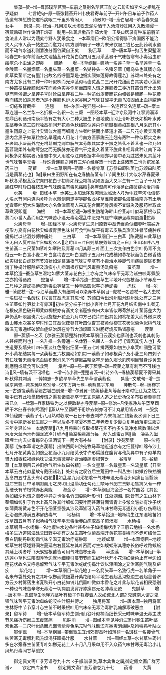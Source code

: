 <!-- { "loadSidebar": true } -->
　　集藻─赞─增─晋郭璞芣苢赞─车前之草别名芣苢王防之云其实如李名之相乱在乎疑似
　　七言絶句─原─唐张籍荅开州韦使君寄车前子─开州午日车前子作药人皆道有神慙愧使君怜病眼二千里外寄闲人
　　诗散句─増─唐白居易─芣苢春来盈女手
　　别录─原─修治─凡用须以水淘洗去泥沙晒干入汤液炒过用入丸散酒浸一宿蒸熟研烂作饼晒干焙研　制用─陆玑言嫩苖作茹大滑　王旻山居录有种车前翦苖食法昔人常以为蔬矣今野人犹采食之　─本草纲目─欧阳公常得暴下病国医不能治夫人买市人药一帖进之而愈力叩其方则车前子一味为末米饮服二钱匕云此药利水道而不动气水道利则清浊分而谷藏自正矣
　　狗舌草
　　增─唐本草─狗舌生渠堑湿地春生叶似车前而无文理抽茎开花黄白色四月五月采茎暴干气味苦寒有小毒治虫疥瘙疮杀小虫涂之即瘥
　　鳢肠
　　增─本草纲目─鳢肠一名莲子草一名旱莲草一名金陵草一名墨烟草一名墨头草一名墨菜一名猢孙头一名猪牙草【鳢乌头也其肠亦乌此草柔茎断之有墨汁出故名俗呼墨菜是也细实颇如莲房故得莲名】苏颂曰处处有之南方尤多此有二种一种叶似栁而光泽茎似马齿苋髙二三尺开花细而白其实若小莲房一种苖梗枯瘦颇似莲花而黄色实亦作房而圆南人谓之连翘者二种折其苖皆有汁出须臾而黑俗谓之旱莲子李时珍曰旱莲有二种一种苖似旋覆而花白细者是鳢肠一种花黄紫而结房如莲房者乃是小连翘也炉火家亦用之气味甘酸平无毒乌须固齿止血排脓傅一切疮系臂截疟
　　连翘
　　增─尔雅─连异翘─注─一名连苕又名连草─疏─案本草连翘一名兰华一名折根一名轵一名三廉　─图经本草─近汴京及河中江寜润淄泽兖鼎岳利诸州南康军皆有之有大小二种大翘生下湿地或山冈上青叶狭长如榆叶水苏辈茎赤色髙三四尺独茎梢间开花黄色秋结实似莲内作房瓣根黄如蒿根八月采房其小翘生冈原之上花叶实皆似大翘而细南方生者叶狭而小茎短才髙一二尺花亦黄实房黄黑内含黑子如粟粒亦名旱莲南人用花叶今南方医家説云连翘有两种一种似椿实之未开者殻小坚而外完无跗萼剖之则中解气甚芳馥其实才干振之皆落不着茎也一种乃如菡萏殻柔外有跗萼抱之而无解脉亦无香气干之虽久着茎不脱此甚相异此种江南下泽间极多如椿实者乃自蜀中来入用胜似江南者据本草则亦以蜀中者为胜然未见其茎叶也气味苦平无毒　─珍珠囊连翘之用有三泻心经客热一也去上焦诸热二也为疮家圣药三也
　　蒴藋
　　增─本草纲目─蒴藋一名接骨草【苏恭曰即陆英也苏颂曰陆英当是蒴藋花也】陶景曰生田野所在有之春抽苖茎有节节间生枝叶大似水芹春夏采叶秋冬采根茎宼宗奭曰花白子初青如绿豆颗每朶如盏面大又平生有一二百子十月方熟红李时珍曰每枝五叶气味酸温有毒风瘙瘾身痒湿痹可作浴汤止疟破症块治丹毒
　　水英
　　增─图经本草─水英生永阳池泽及河海边临汝人呼为牛荭草河北信都人名水节河内连内黄呼为水棘剑南遂寜等郡名龙移草淮南诸郡名海荏岭南亦有土地尤宜茎叶肥大名海精木亦名鱼津草蜀人采其花合面药骨风疾不宜鍼灸及服药唯取此草煮浸即瘥
　　海根
　　增─本草拾遗─海根生防稽海畔山谷茎赤叶似马蓼根似菝葜而小番人蒸而用之气味苦小温无毒治霍乱中恶鬼气疰忤喉痹蛊毒痈疽游蛇毒
　　火炭母草
　　增─图经本草─火炭母草生恩州原野中茎赤而柔似细蓼叶端尖近梗形方夏有白花秋实如椒青黑色味甘可食气味酸平有毒去皮肤风热流注骨节痈肿疼痛捣烂以盐酒炒傅肿痛处
　　三白草
　　增─本草纲目─三白草【陈藏器曰此草初生无白入夏叶端半白如粉农人之莳田三叶白则草便莠故谓之三白】生田泽畔八月生苖髙二三尺茎如蓼叶如章陆及青葙四月其颠三叶面上三次变作白色余叶仍青不变俗云一叶白食小麦二叶白食梅杏三叶白食黍子五月开花成穗如蓼花状而色白微香结细实根长白虚软有节须状如泥菖蒲根气味甘辛寒有小毒治水肿脚气消痰破癖除积聚消丁肿捣汁服除疟及热痰小儿痞满根疗脚气风毒煎汤洗癣疮
　　蚕茧草
　　增─本草拾遗─蚕茧草生湿地如蓼大茎赤花白东土亦有之气味辛平无毒治诸虫咬毒煮服之亦捣傅诸疮
　　蛇茧草
　　增─本草拾遗─蛇茧草生平地叶似苦枝而小节赤髙一二尺种之辟蛇捣傅蛇虺毒虫等螫又一种草茎圆似芊亦傅蛇毒
　　虎杖
　　增─尔雅─蒤虎杖─注─似红草而麤大有细刺可以染赤本草纲目─虎杖一名苦杖一名大虫杖一名斑杖一名酸杖【杖言其茎虎言其斑也】苏颂曰今出汾州越州滁州处处有之三月生苖茎如竹笋状上有赤斑初生便分枝子叶似小杏叶七月开花九月结实南中出者无花根皮黑色破开即黄似栁根亦有髙丈余者宼宗奭曰大率皆似寒菊然花叶茎蕊差大为异仍茎叶淡黑斑六七月旋旋开花至九月中方已花片四出其色如桃花差大而外微深陜西山麓水次甚多李时珍曰其茎似荭蓼其叶圆似杏其枝黄似栁其花状似菊色似桃气味微温无毒通经破留血症结治风在骨节大热烦躁五淋肠痔烧灰贴诸恶疮
　　蒺藜
　　原─蒺藜一名茨【尔雅云蒺藜楚辞作薋本草纲目云蒺疾也藜利也茨刺也其刺伤人甚疾而利也】一名升推一名旁通一名休羽一名屈人一名止行【皆因其伤人也】多生道旁及墙头叶四布茎淡红色旁出细茎一茎五七叶排两旁如初生小皁荚叶圆整可爱开小黄花结实每一朶蒺藜五六枚圑砌如扣每一蒺藜子如赤根菜子及小菱三角四刺子有仁味苦无毒治恶血破积聚消风下气健筋益精坚牢牙齿久服长肌肉明目轻身炒黄去刺磨麪或蒸食可以救荒
　　彚考─原─易─据于蒺藜─疏─蒺藜之草有刺而不可践也诗风─墙有茨不可埽也　─增─诗小雅─楚楚者茨─韩诗外传─春植蒺藜夏不得采其叶秋得其刺焉　─博物志─岁欲旱旱草先生旱草谓蒺藜也
　　集藻─文散句─增─楚屈原离骚─薋菉葹以盈室兮─汉东方朔七谏─蒺藜蔓乎东厢
　　诗散句─增─唐栁宗元─古道饶蒺藜萦廻古城曲别录─增─尔雅翼─铁蒺藜菱角等起于隋时征辽为之然六韬中已有此物鼂错传谓之渠荅诸葛亮卒于五丈原魏人追之长史杨仪多布铁蒺藜则其来已久　─埤雅─兵家铸铁为之以梗敌路亦呼蒺藜─原─修治─凡使拣净从午蒸至酉晒干木臼舂令刺尽酒拌蒸从午至酉晒干用炒去刺亦可不计丸散用皆去刺　─服食神仙秘防─蒺藜子七八月熟时収取一石日干舂去刺杵为末每服二钱新汲水调下日三勿令中絶断谷长生服之一年以后冬不寒夏不热二年老者复少髪白复黑齿落更生服之三年身轻长生　本地蒺藜八九月将熟时収取根茎花实不拘多少洗净水熬数沸以烂为度大盆内木杓碾烂滤净汁锅内熬至稀稠调匀每一觔入蜂蜜四两熬一沸装入磁礶埋土内去火毒每空心温酒调下一两大有补益
　　【附录】沙苑蒺藜
　　原─沙苑蒺藜【按本草谓之白蒺藜】出陜西同州沙苑牧马草地近道亦有之细蔓绿叶绵布沙上七月开花黄紫色如豌豆花而小九月结荚长寸许形扁缝在腹背与他荚异中有子似羊内肾大如黍粒褐绿色味甘温无毒微腥补肾治腰痛虚损劳乏
　　谷精草
　　原─谷精草【本草纲目云谷田余气所生故曰谷精】一名文星草一名戴星草一名流星草【开宝本草云白花似星故有戴田诸名】处处有之収谷后生荒田中一科丛生叶似嫩谷秧抽细茎髙四五寸茎头有小白花如乱星九月采花隂干气味辛温无毒治头风痛目盲翳膜痘后生翳目中诸病加而用之良明目退翳功在菊花上餧马令肥主虫颡毛焦病又有一种茎硬长有节根微赤出秦陇
　　海金沙
　　增─本草纲目海金沙一名竹园荽【其色黄如细沙也谓之海者神异之也俗名竹园荽象叶形也】江浙湖湘川陜皆有之生山林下茎细如线引于竹木上髙尺许其叶细如园荽叶而甚薄背面皆青上多皱文皱处有沙子状如蒲黄粉黄赤色不开花细茎坚强其沙及草皆可入药气味甘寒无毒通利小肠疗伤寒热狂治湿热肿满五淋解热毒气
　　地杨梅
　　增─本草拾遗─地杨梅生江东湿地苖如沙草四五月有子似杨梅气味辛平无毒治赤白痢取茎子煎汤服
　　水杨梅
　　增─本草纲目─水杨梅一名地椒生水边条叶甚多生子如杨梅状庚辛玉册云地椒一名水杨梅多生近道隂湿处荒田野中亦有之丛生苖叶似菊茎端开黄花实类椒而不赤可结伏三黄白矾制丹砂粉霜气味辛温无毒治疔疮肿毒
　　地蜈蚣草
　　增─本草纲目─地蜈蚣草生村落堘野间左蔓延右右蔓延左其叶密而对生如蜈蚣形其穗亦长俗呼过路蜈蚣其延上树者呼飞天蜈蚣根苖皆可用气味苦寒无毒
　　半边莲
　　增─本草纲目─半边莲小草也生隂湿堘堑边就地细梗引蔓节节而生细叶秋开小花淡红紫色止有半边如莲花状故名又呼急解索气味辛平无毒治蛇蚘伤捣汁饮以滓围涂之又治寒齁气喘及疟疾
　　紫花地丁
　　增─本草纲目─紫花地丁一名箭头草一名独行虎一名羊角子一名米布袋处处有之其叶似栁而微细夏开紫花结角平地生者起茎沟壑边生者起蔓普济方云乡村篱落生者夏秋开小白花如铃儿倒垂叶微似木香花之叶此与紫花者相戾恐别一种也气味苦辛寒无毒治一切痈疽发背疔肿瘰疬无名肿毒恶疮
　　鬼鍼草
　　增─唐本草─鬼鍼草生池畔方茎叶有桠子作钗脚着人衣如鍼北人谓之鬼鍼南人谓之鬼钗气味苦平无毒治蜘蛛蛇咬杵汁服并傅之
　　独用将军
　　增─唐本草─独用将军生林野中节节穿叶心生苖不时采根叶用气味辛无毒治毒肿乳痈解毒破恶血
　　【附录】留军待
　　增─唐本草留军待生剑州山谷叶似楠而细长采无时味辛温无毒主肢节风痛折伤瘀血五缓挛痛
　　见肿消
　　增─图经本草见肿消生筠州春生苖叶茎紫色髙一二尺叶似桑而光面青紫赤色采无时气味酸涩有微毒消痈肿及狗咬捣叶贴之
　　攀倒甑
　　增─本草纲目─攀倒甑生宜州郊野茎叶如薄荷一名斑杖一名接骨气味苦寒无毒解利风热烦渴狂躁捣汁服
　　水甘草
　　增─图经本草─水甘草生筠州多在水旁春生苖茎青叶如栁无花土人十月八月采单用不入众药气味甘寒无毒治小儿风热丹毒同甘草煎饮













　　御定佩文斋广羣芳谱卷九十六
<子部,谱录类,草木禽鱼之属,御定佩文斋广群芳谱>
　　钦定四库全书
　　御定佩文斋广羣芳谱卷九十七
　　药谱
　　大黄
